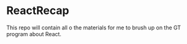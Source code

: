 # ReactRecap
This repo will contain all o the materials for me to brush up on the GT program about React. 
